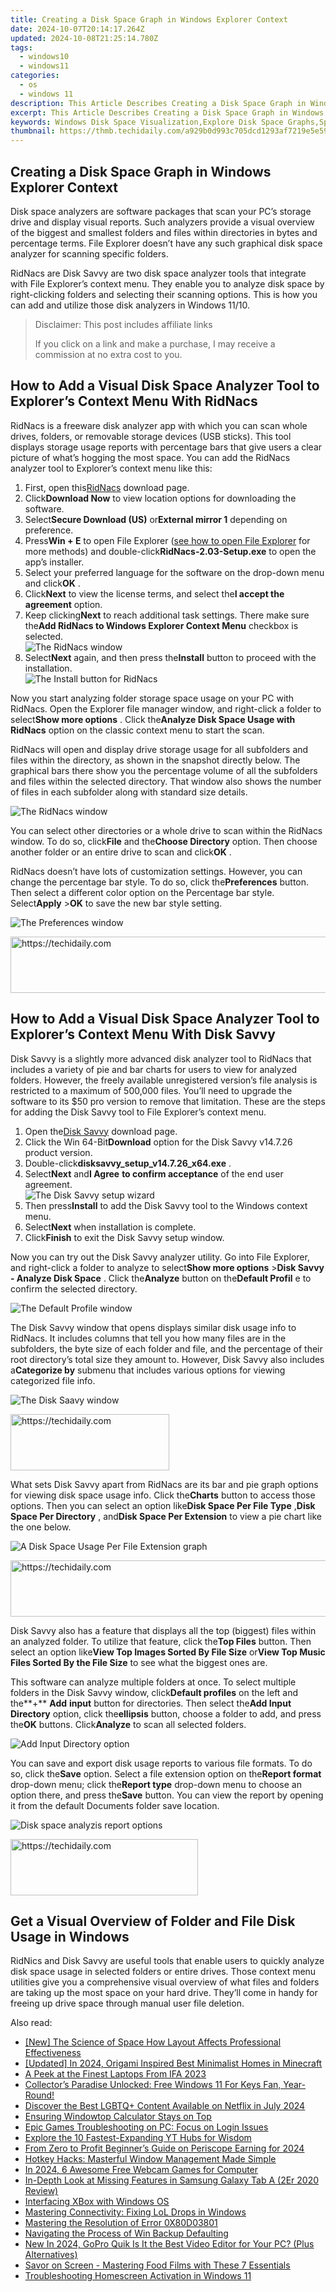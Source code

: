 ```yaml
---
title: Creating a Disk Space Graph in Windows Explorer Context
date: 2024-10-07T20:14:17.264Z
updated: 2024-10-08T21:25:14.780Z
tags:
  - windows10
  - windows11
categories:
  - os
  - windows 11
description: This Article Describes Creating a Disk Space Graph in Windows Explorer Context
excerpt: This Article Describes Creating a Disk Space Graph in Windows Explorer Context
keywords: Windows Disk Space Visualization,Explore Disk Space Graphs,Space Usage Windows Explorer,Disk Chart Window Display,Tracking Storage Windows,Disk Space Analysis Tools,Monitoring Windows Drive Space
thumbnail: https://thmb.techidaily.com/a929b0d993c705dcd1293af7219e5e597567df393d17dd26d0130a00b3701a6a.JPG
---
```


## Creating a Disk Space Graph in Windows Explorer Context

 Disk space analyzers are software packages that scan your PC’s storage drive and display visual reports. Such analyzers provide a visual overview of the biggest and smallest folders and files within directories in bytes and percentage terms. File Explorer doesn’t have any such graphical disk space analyzer for scanning specific folders.

 RidNacs are Disk Savvy are two disk space analyzer tools that integrate with File Explorer’s context menu. They enable you to analyze disk space by right-clicking folders and selecting their scanning options. This is how you can add and utilize those disk analyzers in Windows 11/10.

>  Disclaimer: This post includes affiliate links
>
>  If you click on a link and make a purchase, I may receive a commission at no extra cost to you.
>

## How to Add a Visual Disk Space Analyzer Tool to Explorer’s Context Menu With RidNacs

 RidNacs is a freeware disk analyzer app with which you can scan whole drives, folders, or removable storage devices (USB sticks). This tool displays storage usage reports with percentage bars that give users a clear picture of what’s hogging the most space. You can add the RidNacs analyzer tool to Explorer’s context menu like this:

1. First, open this[RidNacs](https://www.softpedia.com/get/System/Hard-Disk-Utils/RidNacs.shtml) download page.
2. Click**Download Now** to view location options for downloading the software.
3. Select**Secure Download (US)** or**External mirror 1** depending on preference.
4. Press**Win + E** to open File Explorer ([see how to open File Explorer](https://www.makeuseof.com/windows-open-file-explorer/) for more methods) and double-click**RidNacs-2.03-Setup.exe** to open the app’s installer.
5. Select your preferred language for the software on the drop-down menu and click**OK** .
6. Click**Next** to view the license terms, and select the**I accept the agreement** option.
7. Keep clicking**Next** to reach additional task settings. There make sure the**Add RidNacs to Windows Explorer Context Menu** checkbox is selected.  
![The RidNacs window](https://static1.makeuseofimages.com/wordpress/wp-content/uploads/2023/02/ridnac-setup-window.jpg)
8. Select**Next** again, and then press the**Install** button to proceed with the installation.  
![The Install button for RidNacs](https://static1.makeuseofimages.com/wordpress/wp-content/uploads/2023/02/setup-ridnac.jpg)

 Now you start analyzing folder storage space usage on your PC with RidNacs. Open the Explorer file manager window, and right-click a folder to select**Show more options** . Click the**Analyze Disk Space Usage with RidNacs** option on the classic context menu to start the scan.

 RidNacs will open and display drive storage usage for all subfolders and files within the directory, as shown in the snapshot directly below. The graphical bars there show you the percentage volume of all the subfolders and files within the selected directory. That window also shows the number of files in each subfolder along with standard size details.

![The RidNacs window](https://static1.makeuseofimages.com/wordpress/wp-content/uploads/2023/02/ridnacs-window.jpg)

 You can select other directories or a whole drive to scan within the RidNacs window. To do so, click**File** and the**Choose Directory** option. Then choose another folder or an entire drive to scan and click**OK** .

 RidNacs doesn’t have lots of customization settings. However, you can change the percentage bar style. To do so, click the**Preferences** button. Then select a different color option on the Percentage bar style. Select**Apply** \>**OK** to save the new bar style setting.

![The Preferences window](https://static1.makeuseofimages.com/wordpress/wp-content/uploads/2023/02/preferences-window.jpg)

<!-- affiliate ads begin -->
<a href="https://aligracehair.sjv.io/c/5597632/1918666/19272" target="_top" id="1918666">
  <img src="//a.impactradius-go.com/display-ad/19272-1918666" border="0" alt="https://techidaily.com" width="728" height="90"/>
</a>
<img height="0" width="0" src="https://aligracehair.sjv.io/i/5597632/1918666/19272" style="position:absolute;visibility:hidden;" border="0" />
<!-- affiliate ads end -->

## How to Add a Visual Disk Space Analyzer Tool to Explorer’s Context Menu With Disk Savvy

 Disk Savvy is a slightly more advanced disk analyzer tool to RidNacs that includes a variety of pie and bar charts for users to view for analyzed folders. However, the freely available unregistered version’s file analysis is restricted to a maximum of 500,000 files. You’ll need to upgrade the software to its $50 pro version to remove that limitation. These are the steps for adding the Disk Savvy tool to File Explorer’s context menu.

1. Open the[Disk Savvy](https://www.disksavvy.com/downloads.html) download page.
2. Click the Win 64-Bit**Download** option for the Disk Savvy v14.7.26 product version.
3. Double-click**disksavvy\_setup\_v14.7.26\_x64.exe** .
4. Select**Next** and**I Agree** **to confirm acceptance** of the end user agreement.  
![The Disk Savvy setup wizard](https://static1.makeuseofimages.com/wordpress/wp-content/uploads/2023/02/disk-savvy-window.jpg)
5. Then press**Install** to add the Disk Savvy tool to the Windows context menu.
6. Select**Next** when installation is complete.
7. Click**Finish** to exit the Disk Savvy setup window.

 Now you can try out the Disk Savvy analyzer utility. Go into File Explorer, and right-click a folder to analyze to select**Show more options** \>**Disk Savvy - Analyze Disk Space** . Click the**Analyze** button on the**Default Profil** e to confirm the selected directory.

![The Default Profile window](https://static1.makeuseofimages.com/wordpress/wp-content/uploads/2023/02/default-profile.jpg)

 The Disk Savvy window that opens displays similar disk usage info to RidNacs. It includes columns that tell you how many files are in the subfolders, the byte size of each folder and file, and the percentage of their root directory’s total size they amount to. However, Disk Savvy also includes a**Categorize by** submenu that includes various options for viewing categorized file info.

![The Disk Saavy window](https://static1.makeuseofimages.com/wordpress/wp-content/uploads/2023/02/disk-savvy-window2.jpg)

<!-- affiliate ads begin -->
<a href="https://25home.pxf.io/c/5597632/2148641/16836" target="_top" id="2148641">
  <img src="//a.impactradius-go.com/display-ad/16836-2148641" border="0" alt="https://techidaily.com" width="254" height="90"/>
</a>
<img height="0" width="0" src="https://25home.pxf.io/i/5597632/2148641/16836" style="position:absolute;visibility:hidden;" border="0" />
<!-- affiliate ads end -->

 What sets Disk Savvy apart from RidNacs are its bar and pie graph options for viewing disk space usage info. Click the**Charts** button to access those options. Then you can select an option like**Disk Space Per File Type** ,**Disk Space Per Directory** , and**Disk Space Per Extension** to view a pie chart like the one below.

![A Disk Space Usage Per File Extension graph](https://static1.makeuseofimages.com/wordpress/wp-content/uploads/2023/02/disk-space-usage-window.jpg)

<!-- affiliate ads begin -->
<a href="https://appsumo.8odi.net/c/5597632/2043638/7443" target="_top" id="2043638">
  <img src="//a.impactradius-go.com/display-ad/7443-2043638" border="0" alt="https://techidaily.com" width="728" height="90"/>
</a>
<img height="0" width="0" src="https://appsumo.8odi.net/i/5597632/2043638/7443" style="position:absolute;visibility:hidden;" border="0" />
<!-- affiliate ads end -->

 Disk Savvy also has a feature that displays all the top (biggest) files within an analyzed folder. To utilize that feature, click the**Top Files** button. Then select an option like**View Top Images Sorted By File Size** or**View Top Music Files Sorted By the File Size** to see what the biggest ones are.

 This software can analyze multiple folders at once. To select multiple folders in the Disk Savvy window, click**Default profiles** on the left and the**+** **Add** **input** button for directories. Then select the**Add Input Directory** option, click the**ellipsis** button, choose a folder to add, and press the**OK** buttons. Click**Analyze** to scan all selected folders.

![Add Input Directory option](https://static1.makeuseofimages.com/wordpress/wp-content/uploads/2023/02/add-input-directory.jpg)

 You can save and export disk usage reports to various file formats. To do so, click the**Save** option. Select a file extension option on the**Report format** drop-down menu; click the**Report type** drop-down menu to choose an option there, and press the**Save** button. You can view the report by opening it from the default Documents folder save location.

![Disk space analyzis report options](https://static1.makeuseofimages.com/wordpress/wp-content/uploads/2023/02/disk-report-options.jpg)

<!-- affiliate ads begin -->
<a href="https://aligracehair.sjv.io/c/5597632/2027176/19272" target="_top" id="2027176">
  <img src="//a.impactradius-go.com/display-ad/19272-2027176" border="0" alt="https://techidaily.com" width="300" height="90"/>
</a>
<img height="0" width="0" src="https://aligracehair.sjv.io/i/5597632/2027176/19272" style="position:absolute;visibility:hidden;" border="0" />
<!-- affiliate ads end -->

## Get a Visual Overview of Folder and File Disk Usage in Windows

 RidNics and Disk Savvy are useful tools that enable users to quickly analyze disk space usage in selected folders or entire drives. Those context menu utilities give you a comprehensive visual overview of what files and folders are taking up the most space on your hard drive. They’ll come in handy for freeing up drive space through manual user file deletion.

<ins class="adsbygoogle"
     style="display:block"
     data-ad-format="autorelaxed"
     data-ad-client="ca-pub-7571918770474297"
     data-ad-slot="1223367746"></ins>

<ins class="adsbygoogle"
     style="display:block"
     data-ad-client="ca-pub-7571918770474297"
     data-ad-slot="8358498916"
     data-ad-format="auto"
     data-full-width-responsive="true"></ins>

<span class="atpl-alsoreadstyle">Also read:</span>
<div><ul>
<li><a href="https://vp-tips.techidaily.com/new-the-science-of-space-how-layout-affects-professional-effectiveness/"><u>[New] The Science of Space How Layout Affects Professional Effectiveness</u></a></li>
<li><a href="https://screen-mirroring-recording.techidaily.com/updated-in-2024-origami-inspired-best-minimalist-homes-in-minecraft/"><u>[Updated] In 2024, Origami Inspired Best Minimalist Homes in Minecraft</u></a></li>
<li><a href="https://win11-tips.techidaily.com/a-peek-at-the-finest-laptops-from-ifa-2023/"><u>A Peek at the Finest Laptops From IFA 2023</u></a></li>
<li><a href="https://win11-tips.techidaily.com/1719319638119-collectors-paradise-unlocked-free-windows-11-for-keys-fan-year-round/"><u>Collector’s Paradise Unlocked: Free Windows 11 For Keys Fan, Year-Round!</u></a></li>
<li><a href="https://techno-recovery.techidaily.com/discover-the-best-lgbtqplus-content-available-on-netflix-in-july-2024/"><u>Discover the Best LGBTQ+ Content Available on Netflix in July 2024</u></a></li>
<li><a href="https://win11-tips.techidaily.com/ensuring-windowtop-calculator-stays-on-top/"><u>Ensuring Windowtop Calculator Stays on Top</u></a></li>
<li><a href="https://win11-tips.techidaily.com/epic-games-troubleshooting-on-pc-focus-on-login-issues/"><u>Epic Games Troubleshooting on PC: Focus on Login Issues</u></a></li>
<li><a href="https://youtube-tips.techidaily.com/re-the-10-fastest-expanding-yt-hubs-for-wisdom/"><u>Explore the 10 Fastest-Expanding YT Hubs for Wisdom</u></a></li>
<li><a href="https://some-knowledge.techidaily.com/from-zero-to-profit-beginners-guide-on-periscope-earning-for-2024/"><u>From Zero to Profit Beginner’s Guide on Periscope Earning for 2024</u></a></li>
<li><a href="https://win11-tips.techidaily.com/hotkey-hacks-masterful-window-management-made-simple/"><u>Hotkey Hacks: Masterful Window Management Made Simple</u></a></li>
<li><a href="https://screen-sharing-recording.techidaily.com/in-2024-6-awesome-free-webcam-games-for-computer/"><u>In 2024, 6 Awesome Free Webcam Games for Computer</u></a></li>
<li><a href="https://buynow-marvelous.techidaily.com/in-depth-look-at-missing-features-in-samsung-galaxy-tab-a-2er-2020-review/"><u>In-Depth Look at Missing Features in Samsung Galaxy Tab A (2Er 2020 Review)</u></a></li>
<li><a href="https://driver-install.techidaily.com/interfacing-xbox-with-windows-os/"><u>Interfacing XBox with Windows OS</u></a></li>
<li><a href="https://win11-tips.techidaily.com/mastering-connectivity-fixing-lol-drops-in-windows/"><u>Mastering Connectivity: Fixing LoL Drops in Windows</u></a></li>
<li><a href="https://win11-tips.techidaily.com/mastering-the-resolution-of-error-0x80d03801/"><u>Mastering the Resolution of Error 0X80D03801</u></a></li>
<li><a href="https://win11-tips.techidaily.com/navigating-the-process-of-win-backup-defaulting/"><u>Navigating the Process of Win Backup Defaulting</u></a></li>
<li><a href="https://video-creation-software.techidaily.com/new-in-2024-gopro-quik-is-it-the-best-video-editor-for-your-pc-plus-alternatives/"><u>New In 2024, GoPro Quik Is It the Best Video Editor for Your PC? (Plus Alternatives)</u></a></li>
<li><a href="https://article-knowledge.techidaily.com/savor-on-screen-mastering-food-films-with-these-7-essentials/"><u>Savor on Screen - Mastering Food Films with These 7 Essentials</u></a></li>
<li><a href="https://win11-tips.techidaily.com/troubleshooting-homescreen-activation-in-windows-11/"><u>Troubleshooting Homescreen Activation in Windows 11</u></a></li>
</ul></div>

